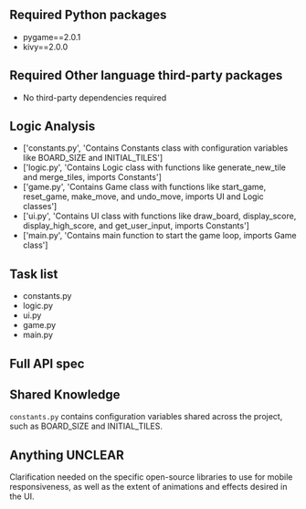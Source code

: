 ## Required Python packages

- pygame==2.0.1
- kivy==2.0.0

## Required Other language third-party packages

- No third-party dependencies required

## Logic Analysis

- ['constants.py', 'Contains Constants class with configuration variables like BOARD_SIZE and INITIAL_TILES']
- ['logic.py', 'Contains Logic class with functions like generate_new_tile and merge_tiles, imports Constants']
- ['game.py', 'Contains Game class with functions like start_game, reset_game, make_move, and undo_move, imports UI and Logic classes']
- ['ui.py', 'Contains UI class with functions like draw_board, display_score, display_high_score, and get_user_input, imports Constants']
- ['main.py', 'Contains main function to start the game loop, imports Game class']

## Task list

- constants.py
- logic.py
- ui.py
- game.py
- main.py

## Full API spec



## Shared Knowledge

`constants.py` contains configuration variables shared across the project, such as BOARD_SIZE and INITIAL_TILES.

## Anything UNCLEAR

Clarification needed on the specific open-source libraries to use for mobile responsiveness, as well as the extent of animations and effects desired in the UI.

